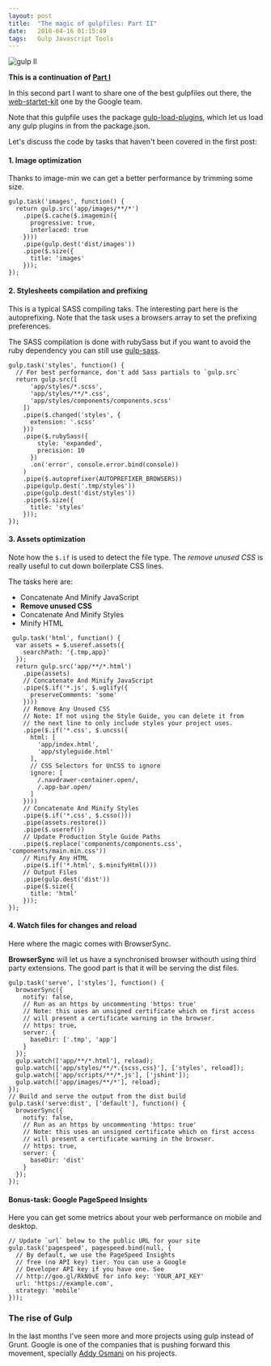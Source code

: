 ```yaml
---
layout: post
title:  "The magic of gulpfiles: Part II"
date:   2018-04-16 01:15:49
tags:   Gulp Javascript Tools
---
```


![gulp II](http://cl.ly/image/3o1b0P0a2S0z/gulp2.png)

**This is a continuation of [Part I](http://thewebistheplatform.com/magic-gulpfiles-part-1/)**

In this second part I want to share one of the best gulpfiles out there, the [web-startet-kit](http://github.com/google/web-starter-kit) one by the Google team.

Note that this gulpfile uses the package [gulp-load-plugins](https://www.npmjs.org/package/gulp-load-plugins), which let us load any gulp plugins in from the package.json.

Let's discuss the code by tasks that haven't been covered in the first post:

#### 1. Image optimization
Thanks to image-min we can get a better performance by trimming some size.

```language-javascript
gulp.task('images', function() {
  return gulp.src('app/images/**/*')
    .pipe($.cache($.imagemin({
      progressive: true,
      interlaced: true
    })))
    .pipe(gulp.dest('dist/images'))
    .pipe($.size({
      title: 'images'
    }));
});
```

#### 2. Stylesheets compilation and prefixing

This is a typical SASS compiling taks. The interesting part here is the autoprefixing. Note that the task uses a browsers array to set the prefixing preferences.

The SASS compilation is done with rubySass but if you want to avoid the ruby dependency you can still use [gulp-sass](http://https://www.npmjs.org/package/gulp-sass).

```language-javascript
gulp.task('styles', function() {
  // For best performance, don't add Sass partials to `gulp.src`
  return gulp.src([
      'app/styles/*.scss',
      'app/styles/**/*.css',
      'app/styles/components/components.scss'
    ])
    .pipe($.changed('styles', {
      extension: '.scss'
    }))
    .pipe($.rubySass({
        style: 'expanded',
        precision: 10
      })
      .on('error', console.error.bind(console))
    )
    .pipe($.autoprefixer(AUTOPREFIXER_BROWSERS))
    .pipe(gulp.dest('.tmp/styles'))
    .pipe(gulp.dest('dist/styles'))
    .pipe($.size({
      title: 'styles'
    }));
});
```

#### 3. Assets optimization
Note how the ```$.if``` is used to detect the file type. The *remove unused CSS* is really useful to cut down boilerplate CSS lines.

The tasks here are:
 
 - Concatenate And Minify JavaScript
 - **Remove unused CSS**
 - Concatenate And Minify Styles
 - Minify HTML


```language-javascript
 gulp.task('html', function() {
  var assets = $.useref.assets({
    searchPath: '{.tmp,app}'
  });
  return gulp.src('app/**/*.html')
    .pipe(assets)
    // Concatenate And Minify JavaScript
    .pipe($.if('*.js', $.uglify({
      preserveComments: 'some'
    })))
    // Remove Any Unused CSS
    // Note: If not using the Style Guide, you can delete it from
    // the next line to only include styles your project uses.
    .pipe($.if('*.css', $.uncss({
      html: [
        'app/index.html',
        'app/styleguide.html'
      ],
      // CSS Selectors for UnCSS to ignore
      ignore: [
        /.navdrawer-container.open/,
        /.app-bar.open/
      ]
    })))
    // Concatenate And Minify Styles
    .pipe($.if('*.css', $.csso()))
    .pipe(assets.restore())
    .pipe($.useref())
    // Update Production Style Guide Paths
    .pipe($.replace('components/components.css', 'components/main.min.css'))
    // Minify Any HTML
    .pipe($.if('*.html', $.minifyHtml()))
    // Output Files
    .pipe(gulp.dest('dist'))
    .pipe($.size({
      title: 'html'
    }));
});
```

#### 4. Watch files for changes and reload
Here where the magic comes with BrowserSync.

**BrowserSync** will let us have a synchronised browser withouth using third party extensions. The good part is that it will be serving the dist files.

```language-javascript
gulp.task('serve', ['styles'], function() {
  browserSync({
    notify: false,
    // Run as an https by uncommenting 'https: true'
    // Note: this uses an unsigned certificate which on first access
    // will present a certificate warning in the browser.
    // https: true,
    server: {
      baseDir: ['.tmp', 'app']
    }
  });
  gulp.watch(['app/**/*.html'], reload);
  gulp.watch(['app/styles/**/*.{scss,css}'], ['styles', reload]);
  gulp.watch(['app/scripts/**/*.js'], ['jshint']);
  gulp.watch(['app/images/**/*'], reload);
});
// Build and serve the output from the dist build
gulp.task('serve:dist', ['default'], function() {
  browserSync({
    notify: false,
    // Run as an https by uncommenting 'https: true'
    // Note: this uses an unsigned certificate which on first access
    // will present a certificate warning in the browser.
    // https: true,
    server: {
      baseDir: 'dist'
    }
  });
});
```

#### Bonus-task: Google PageSpeed Insights
Here you can get some metrics about your web performance on mobile and desktop.

```language-javascript
// Update `url` below to the public URL for your site
gulp.task('pagespeed', pagespeed.bind(null, {
  // By default, we use the PageSpeed Insights
  // free (no API key) tier. You can use a Google
  // Developer API key if you have one. See
  // http://goo.gl/RkN0vE for info key: 'YOUR_API_KEY'
  url: 'https://example.com',
  strategy: 'mobile'
}));
```

### The rise of Gulp

In the last months I've seen more and more projects using gulp instead of Grunt. Google is one of the companies that is pushing forward this movement, specially [Addy Osmani](https://github.com/addyosmani) on his projects.

